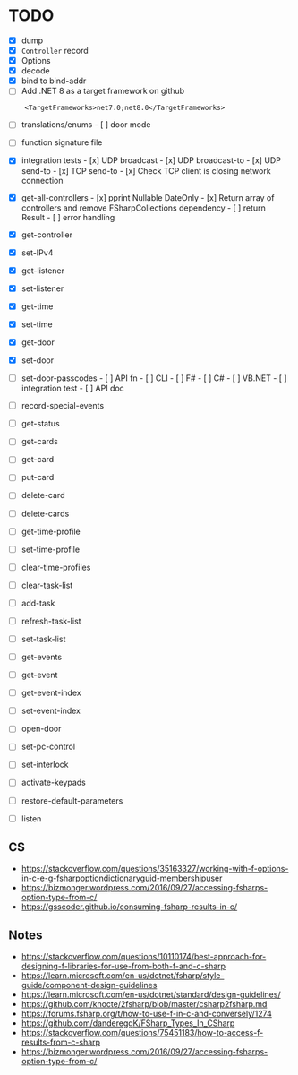 # TODO

- [x] dump
- [x] `Controller` record
- [x] Options
- [x] decode
- [x] bind to bind-addr
- [ ] Add .NET 8 as a target framework on github
```
    <TargetFrameworks>net7.0;net8.0</TargetFrameworks>
```


- [ ] translations/enums
      - [ ] door mode
- [ ] function signature file

- [x] integration tests
      - [x] UDP broadcast
      - [x] UDP broadcast-to
      - [x] UDP send-to
      - [x] TCP send-to
      - [x] Check TCP client is closing network connection

- [x] get-all-controllers
      - [x] pprint Nullable DateOnly
      - [x] Return array of controllers and remove FSharpCollections dependency
      - [ ] return Result
      - [ ] error handling

- [x] get-controller
- [x] set-IPv4
- [x] get-listener
- [x] set-listener
- [x] get-time
- [x] set-time
- [x] get-door
- [x] set-door
- [ ] set-door-passcodes
      - [ ] API fn
      - [ ] CLI
            - [ ] F#
            - [ ] C#
            - [ ] VB.NET
      - [ ] integration test
      - [ ] API doc

- [ ] record-special-events
- [ ] get-status
- [ ] get-cards
- [ ] get-card
- [ ] put-card
- [ ] delete-card
- [ ] delete-cards
- [ ] get-time-profile
- [ ] set-time-profile
- [ ] clear-time-profiles
- [ ] clear-task-list
- [ ] add-task
- [ ] refresh-task-list
- [ ] set-task-list
- [ ] get-events
- [ ] get-event
- [ ] get-event-index
- [ ] set-event-index
- [ ] open-door
- [ ] set-pc-control
- [ ] set-interlock
- [ ] activate-keypads
- [ ] restore-default-parameters
- [ ] listen

## CS
- https://stackoverflow.com/questions/35163327/working-with-f-options-in-c-e-g-fsharpoptiondictionaryguid-membershipuser
- https://bizmonger.wordpress.com/2016/09/27/accessing-fsharps-option-type-from-c/
- https://gsscoder.github.io/consuming-fsharp-results-in-c/

## Notes
- https://stackoverflow.com/questions/10110174/best-approach-for-designing-f-libraries-for-use-from-both-f-and-c-sharp
- https://learn.microsoft.com/en-us/dotnet/fsharp/style-guide/component-design-guidelines
- https://learn.microsoft.com/en-us/dotnet/standard/design-guidelines/
- https://github.com/knocte/2fsharp/blob/master/csharp2fsharp.md
- https://forums.fsharp.org/t/how-to-use-f-in-c-and-conversely/1274
- https://github.com/dandereggK/FSharp_Types_In_CSharp
- https://stackoverflow.com/questions/75451183/how-to-access-f-results-from-c-sharp
- https://bizmonger.wordpress.com/2016/09/27/accessing-fsharps-option-type-from-c/
